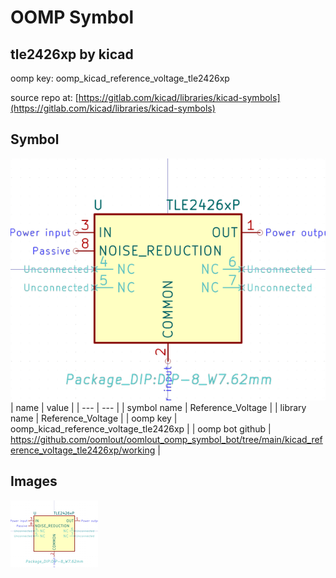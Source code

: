 # OOMP Symbol  
## tle2426xp  by kicad  
  
oomp key: oomp_kicad_reference_voltage_tle2426xp  
  
source repo at: [https://gitlab.com/kicad/libraries/kicad-symbols](https://gitlab.com/kicad/libraries/kicad-symbols)  
## Symbol  
  
[![working.png](working_600.png)](working.png)  
| name | value | 
| --- | --- | 
| symbol name | Reference_Voltage | 
| library name | Reference_Voltage | 
| oomp key | oomp_kicad_reference_voltage_tle2426xp | 
| oomp bot github | https://github.com/oomlout/oomlout_oomp_symbol_bot/tree/main/kicad_reference_voltage_tle2426xp/working | 
## Images  
  
[![working.png](working_140.png)](working.png)  

